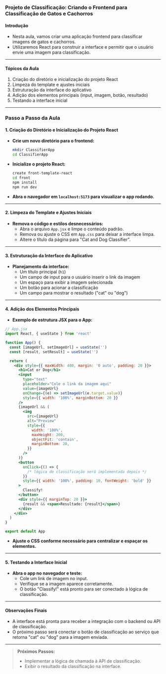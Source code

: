 ### **Projeto de Classificação: Criando o Frontend para Classificação de Gatos e Cachorros**

#### Introdução

- Nesta aula, vamos criar uma aplicação frontend para classificar imagens de gatos e cachorros.
- Utilizaremos React para construir a interface e permitir que o usuário envie uma imagem para classificação.

---

#### Tópicos da Aula

1. Criação do diretório e inicialização do projeto React
2. Limpeza do template e ajustes iniciais
3. Estruturação da interface do aplicativo
4. Adição dos elementos principais (input, imagem, botão, resultado)
5. Testando a interface inicial

---

### Passo a Passo da Aula

#### 1. Criação do Diretório e Inicialização do Projeto React

- **Crie um novo diretório para o frontend:**
  ```sh
  mkdir ClassifierApp
  cd ClassifierApp
  ```
- **Inicialize o projeto React:**
  ```sh
  create front-template-react
  cd front
  npm install
  npm run dev
  ```
- **Abra o navegador em `localhost:5173` para visualizar o app rodando.**

---

#### 2. Limpeza do Template e Ajustes Iniciais

- **Remova o código e estilos desnecessários:**
  - Abra o arquivo `App.jsx` e limpe o conteúdo padrão.
  - Remova ou ajuste o CSS em `App.css` para deixar a interface limpa.
  - Altere o título da página para "Cat and Dog Classifier".

---

#### 3. Estruturação da Interface do Aplicativo

- **Planejamento da interface:**
  - Um título principal (`h1`)
  - Um campo de input para o usuário inserir o link da imagem
  - Um espaço para exibir a imagem selecionada
  - Um botão para acionar a classificação
  - Um campo para mostrar o resultado ("cat" ou "dog")

---

#### 4. Adição dos Elementos Principais

- **Exemplo de estrutura JSX para o App:**

```jsx
// App.jsx
import React, { useState } from 'react'

function App() {
  const [imageUrl, setImageUrl] = useState('')
  const [result, setResult] = useState('')

  return (
    <div style={{ maxWidth: 400, margin: '0 auto', padding: 20 }}>
      <h1>Cat or Dog</h1>
      <input
        type="text"
        placeholder="Cole o link da imagem aqui"
        value={imageUrl}
        onChange={(e) => setImageUrl(e.target.value)}
        style={{ width: '100%', marginBottom: 20 }}
      />
      {imageUrl && (
        <img
          src={imageUrl}
          alt="Preview"
          style={{
            width: '100%',
            maxHeight: 200,
            objectFit: 'contain',
            marginBottom: 20,
          }}
        />
      )}
      <button
        onClick={() => {
          /* lógica de classificação será implementada depois */
        }}
        style={{ width: '100%', padding: 10, fontWeight: 'bold' }}
      >
        Classify!
      </button>
      <div style={{ marginTop: 20 }}>
        {result && <span>Resultado: {result}</span>}
      </div>
    </div>
  )
}

export default App
```

- **Ajuste o CSS conforme necessário para centralizar e espaçar os elementos.**

---

#### 5. Testando a Interface Inicial

- **Abra o app no navegador e teste:**
  - Cole um link de imagem no input.
  - Verifique se a imagem aparece corretamente.
  - O botão "Classify!" está pronto para ser conectado à lógica de classificação.

---

#### Observações Finais

- A interface está pronta para receber a integração com o backend ou API de classificação.
- O próximo passo será conectar o botão de classificação ao serviço que retorna "cat" ou "dog" para a imagem enviada.

---

> **Próximos Passos:**
>
> - Implementar a lógica de chamada à API de classificação.
> - Exibir o resultado da classificação na interface.
